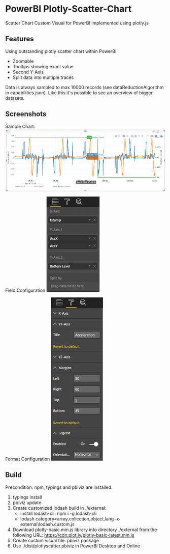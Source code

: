 # PowerBI Plotly-Scatter-Chart
Scatter Chart Custom Visual for PowerBI implemented using plotly.js

## Features
Using outstanding plotly scatter chart within PowerBI
- Zoomable
- Tooltips showing exact value
- Second Y-Axis
- Split data into multiple traces

Data is always sampled to max 10000 records (see dataReductionAlgorithm in capabilities.json). Like this it's possible to see an overview of bigger datasets.

## Screenshots
Sample Chart:
![Chart](screenshot_chart.png)

Field Configuration
![Fields](screenshot_fields.png)

Format Configuration
![Format](screenshot_format.png)

## Build
Precondition: npm, typings and pbiviz are installed.

1. typings install
2. pbiviz update
3. Create customized lodash build in ./external:
    - install lodash-cli: npm i -g lodash-cli
    - lodash category=array,collection,object,lang -o external\lodash.custom.js
4. Download plotly-basic.min.js library into directory ./external from the following URL: https://cdn.plot.ly/plotly-basic-latest.min.js
5. Create custom visual file: pbiviz package
6. Use ./dist/plotlyscatter.pbiviz in PowerBI Desktop and Online

